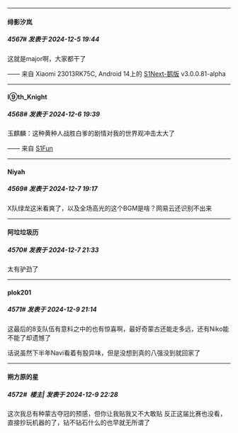 ﻿
*****

####  绯影汐岚  
##### 4567#       发表于 2024-12-5 19:44

这就是major啊，大家都干了

—— 来自 Xiaomi 23013RK75C, Android 14上的 [S1Next-鹅版](https://github.com/ykrank/S1-Next/releases) v3.0.0.81-alpha


*****

####  l⑨th_Knight  
##### 4568#       发表于 2024-12-6 19:39

玉麒麟：这种黄种人战胜白爹的剧情对我的世界观冲击太大了

—— 来自 [S1Fun](https://s1fun.koalcat.com)


*****

####  Niyah  
##### 4569#       发表于 2024-12-7 19:17

X队绿龙这米看爽了，以及全场高光的这个BGM是啥？网易云还识别不出来


*****

####  阿垃垃圾历  
##### 4570#       发表于 2024-12-7 21:33

太有驴劲了  


*****

####  plok201  
##### 4571#       发表于 2024-12-9 21:14

这最后的8支队伍有意料之中的也有惊喜啊，最好奇蒙古还能走多远，还有Niko能不能了却遗憾了

话说虽然下半年Navi看着有股异味，但是没想到真的八强没到就回家了


*****

####  朔方原的星  
##### 4572#         楼主| 发表于 2024-12-9 22:28

这次我总有种蒙古夺冠的预感，但你让我贴我又不大敢贴
反正这届比赛也没看，直接抄玩机器的了，钻不钻石什么的也早就无所谓了

